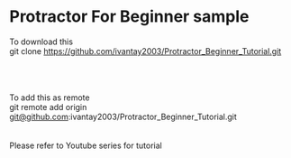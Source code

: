 <h1> Protractor For Beginner sample </h1>

To download this 
<br>
git clone https://github.com/ivantay2003/Protractor_Beginner_Tutorial.git

<br><br><br>
To add this as remote 
<br>
git remote add origin git@github.com:ivantay2003/Protractor_Beginner_Tutorial.git
<br><br><br>
Please refer to Youtube series for tutorial
<br><br>
